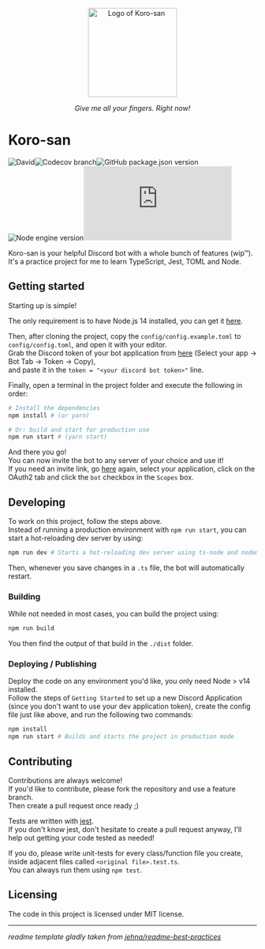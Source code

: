 <p align="center">
<img height="180" align="absmiddle" src="https://user-images.githubusercontent.com/31903525/87408844-5e06fe80-c5c4-11ea-8b52-3d306cd332b2.png" alt="Logo of Koro-san">
</p>
<!-- Snek was here -->
<p align="center"><i>Give me all your fingers. Right now!</i></p>

# Koro-san

![David](https://img.shields.io/david/moka491/korosan?style=flat-square)![Codecov branch](https://img.shields.io/codecov/c/github/moka491/korosan/master?style=flat-square)![GitHub package.json version](https://img.shields.io/github/package-json/v/moka491/korosan?style=flat-square)![Node engine version](https://img.shields.io/badge/node-%3E%3D14.0.0-blue?style=flat-square)![GitHub package.json dependency version (prod)](https://img.shields.io/github/package-json/dependency-version/moka491/korosan/discord.js?style=flat-square)

Koro-san is your helpful Discord bot with a whole bunch of features (wip™).  
It's a practice project for me to learn TypeScript, Jest, TOML and Node.

## Getting started

Starting up is simple!

The only requirement is to have Node.js 14 installed, you can get it [here](https://nodejs.org/en/download/current/).

Then, after cloning the project, copy the `config/config.example.toml` to `config/config.toml`,
and open it with your editor.  
Grab the Discord token of your bot application from [here](https://discord.com/developers/applications) (Select your app -> Bot Tab -> Token -> Copy),  
and paste it in the `token = "<your discord bot token>"` line.

Finally, open a terminal in the project folder and execute the following in order:

```bash
# Install the dependencies
npm install # (or yarn)

# Or: build and start for production use
npm run start # (yarn start)
```

And there you go!  
You can now invite the bot to any server of your choice and use it!  
If you need an invite link, go [here](https://discord.com/developers/applications) again, select your application,
click on the OAuth2 tab and click the `bot` checkbox in the `Scopes` box.

## Developing

To work on this project, follow the steps above.  
Instead of running a production environment with `npm run start`,
you can start a hot-reloading dev server by using:

```bash
npm run dev # Starts a hot-reloading dev server using ts-node and nodemon
```

Then, whenever you save changes in a `.ts` file, the bot will automatically restart.

### Building

While not needed in most cases, you can build the project using:

```bash
npm run build
```

You then find the output of that build in the `./dist` folder.

### Deploying / Publishing

Deploy the code on any environment you'd like, you only need Node > v14 installed.  
Follow the steps of `Getting Started` to set up a new Discord Application (since you don't want to use your dev application token), create the config file just like above, and run the following two commands:

```bash
npm install
npm run start # Builds and starts the project in production mode
```

## Contributing

Contributions are always welcome!  
If you'd like to contribute, please fork the repository and use a feature branch.  
Then create a pull request once ready ;)

Tests are written with [jest](https://jestjs.io/).  
If you don't know jest, don't hesitate to create a pull request anyway, I'll help out getting your code tested as needed!

If you do, please write unit-tests for every class/function file you create,
inside adjacent files called `<original file>.test.ts`.  
You can always run them using `npm test`.

## Licensing

The code in this project is licensed under MIT license.

- - -

_readme template gladly taken from [jehna/readme-best-practices](https://github.com/jehna/readme-best-practices)_
